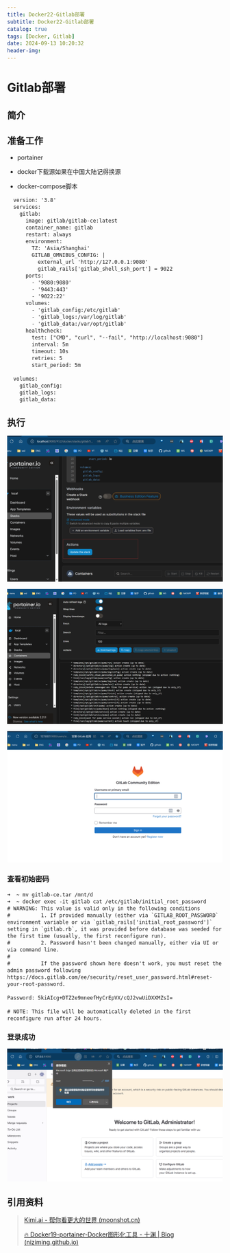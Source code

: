 ```yaml
---
title: Docker22-Gitlab部署
subtitle: Docker22-Gitlab部署
catalog: true
tags: [Docker, Gitlab]
date: 2024-09-13 10:20:32
header-img:
---
```


# Gitlab部署



## 简介



## 准备工作

- portainer

- docker下载源如果在中国大陆记得换源

- docker-compose脚本

~~~
  version: '3.8'
  services:
    gitlab:
      image: gitlab/gitlab-ce:latest
      container_name: gitlab
      restart: always
      environment:
        TZ: 'Asia/Shanghai'
        GITLAB_OMNIBUS_CONFIG: |
          external_url 'http://127.0.0.1:9080'
          gitlab_rails['gitlab_shell_ssh_port'] = 9022
      ports:
        - '9080:9080'
        - '9443:443'
        - '9022:22'
      volumes:
        - 'gitlab_config:/etc/gitlab'
        - 'gitlab_logs:/var/log/gitlab'
        - 'gitlab_data:/var/opt/gitlab'
      healthcheck:
        test: ["CMD", "curl", "--fail", "http://localhost:9080"]
        interval: 5m
        timeout: 10s
        retries: 5
        start_period: 5m
  
  volumes:
    gitlab_config:
    gitlab_logs:
    gitlab_data:
~~~





## 执行

![image-20240913115615909](Docker22-Gitlab部署/image-20240913115615909.png)

![image-20240913115554724](Docker22-Gitlab部署/image-20240913115554724.png)

![image-20240913115742517](Docker22-Gitlab部署/image-20240913115742517.png)



### 查看初始密码

~~~
➜  ~ mv gitlab-ce.tar /mnt/d
➜  ~ docker exec -it gitlab cat /etc/gitlab/initial_root_password
# WARNING: This value is valid only in the following conditions
#          1. If provided manually (either via `GITLAB_ROOT_PASSWORD` environment variable or via `gitlab_rails['initial_root_password']` setting in `gitlab.rb`, it was provided before database was seeded for the first time (usually, the first reconfigure run).
#          2. Password hasn't been changed manually, either via UI or via command line.
#
#          If the password shown here doesn't work, you must reset the admin password following https://docs.gitlab.com/ee/security/reset_user_password.html#reset-your-root-password.

Password: 5kiAIcg+DTZ2e9mneefHyCrEpVX/cQJ2vwUiDXXMZsI=

# NOTE: This file will be automatically deleted in the first reconfigure run after 24 hours.
~~~



### 登录成功

![image-20240913120056010](Docker22-Gitlab部署/image-20240913120056010.png)

## 引用资料

>[Kimi.ai - 帮你看更大的世界 (moonshot.cn)](https://kimi.moonshot.cn/chat/crhpqbprdij1knp6up0g)
>
>[🔥 Docker19-portainer-Docker图形化工具 - 十渊 | Blog (niziming.github.io)](https://niziming.github.io/2023/12/28/Docker19-portainer-Docker图形化工具/)
